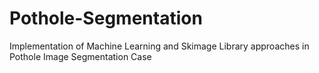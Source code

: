# Pothole-Segmentation
Implementation of Machine Learning and Skimage Library approaches in Pothole Image Segmentation Case
